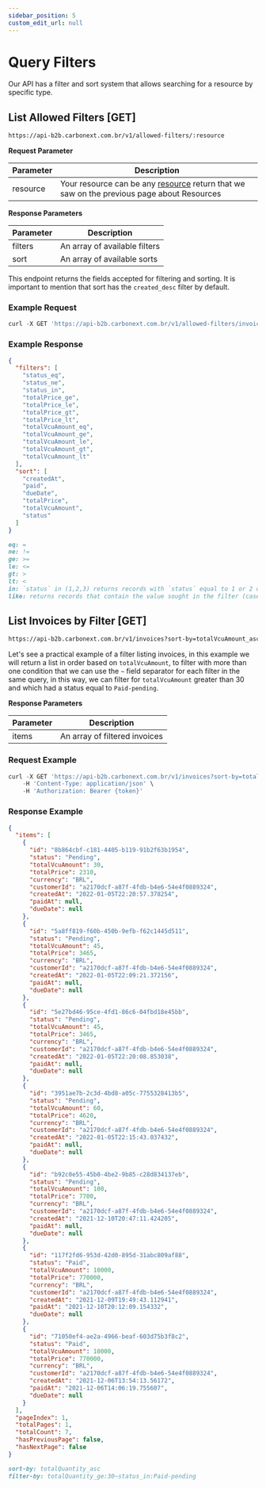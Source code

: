 ```yaml
---
sidebar_position: 5
custom_edit_url: null
---
```


# Query Filters

Our API has a filter and sort system that allows searching for a resource by specific type.

## List Allowed Filters [GET]

```md title="BASE URL"
https://api-b2b.carbonext.com.br/v1/allowed-filters/:resource
```

**Request Parameter**

| Parameter | Description                                                                                                                |
| --------- | -------------------------------------------------------------------------------------------------------------------------- |
| resource  | Your resource can be any [resource](/docs/core-concepts/resources) return that we saw on the previous page about Resources |

**Response Parameters**

| Parameter | Description                     |
| --------- | ----------------------------- |
| filters   | An array of available filters |
| sort      | An array of available sorts   |

This endpoint returns the fields accepted for filtering and sorting. It is important to mention that sort has the `created_desc` filter by default.

### Example Request

```javascript
curl -X GET 'https://api-b2b.carbonext.com.br/v1/allowed-filters/invoices'
```

### Example Response

```json
{
  "filters": [
    "status_eq",
    "status_ne",
    "status_in",
    "totalPrice_ge",
    "totalPrice_le",
    "totalPrice_gt",
    "totalPrice_lt",
    "totalVcuAmount_eq",
    "totalVcuAmount_ge",
    "totalVcuAmount_le",
    "totalVcuAmount_gt",
    "totalVcuAmount_lt"
  ],
  "sort": [
    "createdAt",
    "paid",
    "dueDate",
    "totalPrice",
    "totalVcuAmount",
    "status"
  ]
}
```

```md title="Available Filters"
eq: =
ne: !=
ge: >=
le: <=
gt: >
lt: <
in: `status` in (1,2,3) returns records with `status` equal to 1 or 2 or 3 (status here is the field with filter type `_in`)
like: returns records that contain the value sought in the filter (case insensitive)
```

## List Invoices by Filter [GET]

```md title="BASE URL"
https://api-b2b.carbonext.com.br/v1/invoices?sort-by=totalVcuAmount_asc&filter-by=totalVcuAmount_ge:30~status_in:Paid-pending
```

Let's see a practical example of a filter listing invoices, in this example we will return a list in order based on `totalVcuAmount`, to filter with more than one condition that we can use the `~` field separator for each filter in the same query, in this way, we can filter for `totalVcuAmount` greater than 30 and which had a status equal to `Paid-pending`.

**Response Parameters**

| Parameter | Description |
| --------- | ----------------------------- |
| items | An array of filtered invoices |

### Request Example

```javascript
curl -X GET 'https://api-b2b.carbonext.com.br/v1/invoices?sort-by=totalVcuAmount_asc&filter-by=totalVcuAmount_ge:30~status_in:Paid-pending' \
    -H 'Content-Type: application/json' \
    -H 'Authorization: Bearer {token}'
```

### Response Example

```json
{
  "items": [
    {
      "id": "8b864cbf-c181-4405-b119-91b2f63b1954",
      "status": "Pending",
      "totalVcuAmount": 30,
      "totalPrice": 2310,
      "currency": "BRL",
      "customerId": "a2170dcf-a87f-4fdb-b4e6-54e4f0889324",
      "createdAt": "2022-01-05T22:20:57.378254",
      "paidAt": null,
      "dueDate": null
    },
    {
      "id": "5a8ff819-f60b-450b-9efb-f62c1445d511",
      "status": "Pending",
      "totalVcuAmount": 45,
      "totalPrice": 3465,
      "currency": "BRL",
      "customerId": "a2170dcf-a87f-4fdb-b4e6-54e4f0889324",
      "createdAt": "2022-01-05T22:09:21.372156",
      "paidAt": null,
      "dueDate": null
    },
    {
      "id": "5e27bd46-95ce-4fd1-86c6-04fbd18e45bb",
      "status": "Pending",
      "totalVcuAmount": 45,
      "totalPrice": 3465,
      "currency": "BRL",
      "customerId": "a2170dcf-a87f-4fdb-b4e6-54e4f0889324",
      "createdAt": "2022-01-05T22:20:08.853038",
      "paidAt": null,
      "dueDate": null
    },
    {
      "id": "3951ae7b-2c3d-4bd8-a05c-7755328413b5",
      "status": "Pending",
      "totalVcuAmount": 60,
      "totalPrice": 4620,
      "currency": "BRL",
      "customerId": "a2170dcf-a87f-4fdb-b4e6-54e4f0889324",
      "createdAt": "2022-01-05T22:15:43.037432",
      "paidAt": null,
      "dueDate": null
    },
    {
      "id": "b92c0e55-45b0-4be2-9b85-c28d834137eb",
      "status": "Pending",
      "totalVcuAmount": 100,
      "totalPrice": 7700,
      "currency": "BRL",
      "customerId": "a2170dcf-a87f-4fdb-b4e6-54e4f0889324",
      "createdAt": "2021-12-10T20:47:11.424205",
      "paidAt": null,
      "dueDate": null
    },
    {
      "id": "117f2fd6-953d-42d0-895d-31abc809af88",
      "status": "Paid",
      "totalVcuAmount": 10000,
      "totalPrice": 770000,
      "currency": "BRL",
      "customerId": "a2170dcf-a87f-4fdb-b4e6-54e4f0889324",
      "createdAt": "2021-12-09T19:49:43.112941",
      "paidAt": "2021-12-10T20:12:09.154332",
      "dueDate": null
    },
    {
      "id": "71050ef4-ae2a-4966-beaf-603d75b3f8c2",
      "status": "Paid",
      "totalVcuAmount": 10000,
      "totalPrice": 770000,
      "currency": "BRL",
      "customerId": "a2170dcf-a87f-4fdb-b4e6-54e4f0889324",
      "createdAt": "2021-12-06T13:54:13.56172",
      "paidAt": "2021-12-06T14:06:19.755607",
      "dueDate": null
    }
  ],
  "pageIndex": 1,
  "totalPages": 1,
  "totalCount": 7,
  "hasPreviousPage": false,
  "hasNextPage": false
}
```

```md title="Parameter Attributes"
sort-by: totalQuantity_asc
filter-by: totalQuantity_ge:30~status_in:Paid-pending
```
